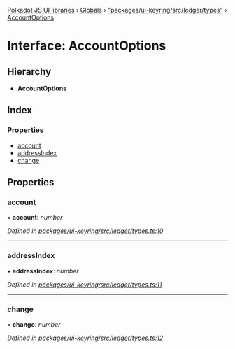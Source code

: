 [Polkadot JS UI libraries](../README.md) › [Globals](../globals.md) › ["packages/ui-keyring/src/ledger/types"](../modules/_packages_ui_keyring_src_ledger_types_.md) › [AccountOptions](_packages_ui_keyring_src_ledger_types_.accountoptions.md)

# Interface: AccountOptions

## Hierarchy

* **AccountOptions**

## Index

### Properties

* [account](_packages_ui_keyring_src_ledger_types_.accountoptions.md#account)
* [addressIndex](_packages_ui_keyring_src_ledger_types_.accountoptions.md#addressindex)
* [change](_packages_ui_keyring_src_ledger_types_.accountoptions.md#change)

## Properties

###  account

• **account**: *number*

*Defined in [packages/ui-keyring/src/ledger/types.ts:10](https://github.com/polkadot-js/ui/blob/8f61882b/packages/ui-keyring/src/ledger/types.ts#L10)*

___

###  addressIndex

• **addressIndex**: *number*

*Defined in [packages/ui-keyring/src/ledger/types.ts:11](https://github.com/polkadot-js/ui/blob/8f61882b/packages/ui-keyring/src/ledger/types.ts#L11)*

___

###  change

• **change**: *number*

*Defined in [packages/ui-keyring/src/ledger/types.ts:12](https://github.com/polkadot-js/ui/blob/8f61882b/packages/ui-keyring/src/ledger/types.ts#L12)*
